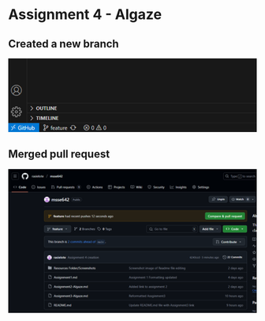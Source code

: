 # Assignment 4 - Algaze
## Created a new branch
![alt text](image-7.png)  

## Merged pull request
![alt text](image-8.png)